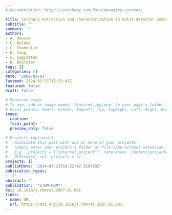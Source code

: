 ```yaml
---
# Documentation: https://wowchemy.com/docs/managing-content/

title: Coronary extraction and characterization in multi-detector computed tomography
subtitle: ''
summary: ''
authors:
- A. Bousse
- C. Boldak
- C. Toumoulin
- G. Yang
- S. Laguitton
- D. Boulmier
tags: []
categories: []
date: '2006-01-01'
lastmod: 2024-03-21T18:22:43Z
featured: false
draft: false

# Featured image
# To use, add an image named `featured.jpg/png` to your page's folder.
# Focal points: Smart, Center, TopLeft, Top, TopRight, Left, Right, BottomLeft, Bottom, BottomRight.
image:
  caption: ''
  focal_point: ''
  preview_only: false

# Projects (optional).
#   Associate this post with one or more of your projects.
#   Simply enter your project's folder or file name without extension.
#   E.g. `projects = ["internal-project"]` references `content/project/deep-learning/index.md`.
#   Otherwise, set `projects = []`.
projects: []
publishDate: '2024-03-21T18:22:42.516783Z'
publication_types:
- '2'
abstract: ''
publication: '*ITBM-RBM*'
doi: 10.1016/j.rbmret.2007.01.001
links:
- name: URL
  url: https://doi.org/10.1016/j.rbmret.2007.01.001
---
```

